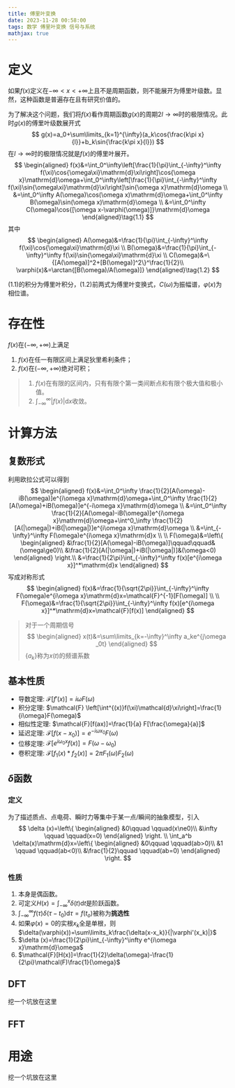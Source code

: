 ```yaml
---
title: 傅里叶变换
date: 2023-11-28 00:58:00
tags: 数学 傅里叶变换 信号与系统
mathjax: true
---
```

# 定义

如果$f(x)$定义在$-\infty<x<+\infty$上且不是周期函数，则不能展开为傅里叶级数。显然，这种函数是普遍存在且有研究价值的。

为了解决这个问题，我们将$f(x)$看作周期函数$g(x)$的周期$2l\rightarrow\infty$时的极限情况。此时$g(x)$的傅里叶级数展开式
$$
g(x)=a_0+\sum\limits_{k=1}^{\infty}(a_k\cos{\frac{k\pi x}{l}}+b_k\sin{\frac{k\pi x}{l}})
$$
在$l\rightarrow\infty$时的极限情况就是$f(x)$的傅里叶展开。
$$
\begin{aligned}
f(x)&=\int_0^\infty\left[\frac{1}{\pi}\int_{-\infty}^\infty f(\xi)\cos{\omega\xi}\mathrm{d}\xi\right]\cos{\omega x}\mathrm{d}\omega+\int_0^\infty\left[\frac{1}{\pi}\int_{-\infty}^\infty f(\xi)\sin{\omega\xi}\mathrm{d}\xi\right]\sin{\omega x}\mathrm{d}\omega \\
&=\int_0^\infty A(\omega)\cos(\omega x)\mathrm{d}\omega+\int_0^\infty B(\omega)\sin(\omega x)\mathrm{d}\omega \\
&=\int_0^\infty C(\omega)\cos{[\omega x-\varphi(\omega)]}\mathrm{d}\omega
\end{aligned}\tag{1.1}
$$
其中
$$
\begin{aligned}
A(\omega)&=\frac{1}{\pi}\int_{-\infty}^\infty f(\xi)\cos{\omega\xi}\mathrm{d}\xi \\
B(\omega)&=\frac{1}{\pi}\int_{-\infty}^\infty f(\xi)\sin{\omega\xi}\mathrm{d}\xi \\
C(\omega)&=\{[A(\omega)]^2+[B(\omega)]^2\}^\frac{1}{2}\\
\varphi(x)&=\arctan{[B(\omega)/A(\omega)]}
\end{aligned}\tag{1.2}
$$

 $(1.1)$的积分为傅里叶积分，$(1.2)$前两式为傅里叶变换式，$C(\omega)$为振幅谱，$\varphi(x)$为相位谱。



# 存在性

$f(x)$在$(-\infty,+\infty)$上满足

1. $f(x)$在任一有限区间上满足狄里希利条件；
2. $f(x)$在$(-\infty,+\infty)$绝对可积；

> 1. $f(x)$在有限的区间内，只有有限个第一类间断点和有限个极大值和极小值。
> 2. $\int_{-\infty}^\infty |f(x)|\mathrm{d}x$收敛。

# 计算方法

## 复数形式

利用欧拉公式可以得到
$$
\begin{aligned}
f(x)&=\int_0^\infty \frac{1}{2}[A(\omega)-iB(\omega)]e^{i\omega x}\mathrm{d}\omega+\int_0^\infty \frac{1}{2}[A(\omega)+iB(\omega)]e^{-i\omega x}\mathrm{d}\omega \\
&=\int_0^\infty \frac{1}{2}[A(\omega)-iB(\omega)]e^{i\omega x}\mathrm{d}\omega+\int^0_\infty \frac{1}{2}[A(|\omega|)+iB(|\omega|)]e^{i\omega x}\mathrm{d}\omega \\
&=\int_{-\infty}^\infty F(\omega)e^{i\omega x}\mathrm{d}x \\
\\
F(\omega)&=\left\{ 
\begin{aligned}
&\frac{1}{2}[A(\omega)-iB(\omega)]\qquad\qquad&(\omega\ge0)\\
&\frac{1}{2}[A(|\omega|)+iB(|\omega|)]&(\omega<0)
\end{aligned}
\right.\\
&=\frac{1}{2\pi}\int_{-\infty}^\infty f(x)[e^{i\omega x}]^*\mathrm{d}x
\end{aligned}
$$
写成对称形式
$$
\begin{aligned}
f(x)&=\frac{1}{\sqrt{2\pi}}\int_{-\infty}^\infty F(\omega)e^{i\omega x}\mathrm{d}x=\mathcal{F}^{-1}[F(\omega)] \\
\\
F(\omega)&=\frac{1}{\sqrt{2\pi}}\int_{-\infty}^\infty f(x)[e^{i\omega x}]^*\mathrm{d}x=\mathcal{F}[f(x)]
\end{aligned}
$$

> 对于一个周期信号
> $$
> \begin{aligned}
> x(t)&=\sum\limits_{k=-\infty}^\infty a_ke^{j\omega _0t}
> \end{aligned}
> $$
> $\{a_k\}$称为$x(t)$的频谱系数

## 基本性质

- 导数定理: $\mathcal{F}[f'(x)]=i\omega F(\omega)$
- 积分定理: $\mathcal{F} \left[\int^{(x)}f(\xi)\mathcal{d}\xi\right]=\frac{1}{i\omega}F(\omega)$
- 相似性定理: $\mathcal{F}[f(ax)]=\frac{1}{a} F[\frac{\omega}{a}]$
- 延迟定理: $\mathcal{F}[f(x-x_0)]=e^{-i\omega x_0}F(\omega)$
- 位移定理: $\mathcal{F}[e^{i\omega_0x}f(x)]=F(\omega-\omega_0)$
- 卷积定理: $\mathcal{F}[f_1(x)*f_2(x)]=2\pi F_1(\omega)F_2(\omega)$

## $\delta$函数

### 定义

为了描述质点、点电荷、瞬时力等集中于某一点/瞬间的抽象模型，引入
$$
\delta (x)=\left\{
\begin{aligned}
&0\qquad \qquad(x\ne0)\\
&\infty \qquad \qquad(x=0)
\end{aligned} \right.
\\ 
\int_a^b \delta(x)\mathrm{d}x=\left\{
\begin{aligned}
&0\qquad \qquad(ab>0)\\
&1 \qquad \qquad(ab<0)\\
&\frac{1}{2}\qquad \qquad(ab=0)
\end{aligned} \right.
$$

### 性质

1. 本身是偶函数。
2. 可定义$H(x)=\int_{-\infty}^x \delta(t)\mathrm{d}t$是阶跃函数。
3. $\int_{-\infty}^\infty f(\tau)\delta(\tau-t_0)\mathrm{d}\tau=f(t_o)$被称为**挑选性**
4. 如果$\varphi(x)=0$的实根$x_k$全是单根，则$\delta(\varphi(x))=\sum\limits_k\frac{\delta(x-x_k)}{|\varphi'(x_k)|}$
5. $\delta (x)=\frac{1}{2\pi}\int_{-\infty}^\infty e^{i\omega x}\mathrm{d}\omega$
6. $\mathcal{F}[H(x)]=\frac{1}{2}\delta(\omega)-\frac{1}{2\pi}\mathcal(F)\frac{1}{\omega}$

## DFT

挖一个坑放在这里

## FFT

# 用途

挖一个坑放在这里
